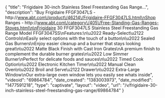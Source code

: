 {
    "title": "Frigidaire 30-inch Stainless Steel Freestanding Gas Range...",
    "description": "Buy Frigidaire FFGF3047LS - http:\/\/www.abt.com\/product\/46214\/Frigidaire-FFGF3047LS.html\nShop Ranges - http:\/\/www.abt.com\/category\/405\/Free-Standing-Gas-Ranges-Stoves.html\n\nFrigidaire 30 FFGF3047LS Stainless Steel Freestanding Gas Range Model FFGF3047SS\nFeatures:\n\u2022 Ready-Select\u2122 Controls\nEasily select options with the touch of a button\n\u2022 Sealed Gas Burners\nEnjoy easier cleanup and a burner that stays looking great\n\u2022 Matte Black Finish with Cast Iron Grates\nA premium finish to complement the durable burner grates\n\u2022 Low Simmer Burner\nPerfect for delicate foods and sauces\n\u2022 Timed Cook Option\n\u2022 Electronic Kitchen Timer\n\u2022 Manual Clean Oven\n\u2022 Broil and Serve\u2122 Drawer\n\u2022 Extra-Large Window\nOur extra-large oven window lets you easily see whats inside",
    "videoid": "69864784",
    "date_created": "1383003973",
    "date_modified": "1477591218",
    "type": "captivate",
    "layout": "video",
    "url": "\/v\/frigidaire-30-inch-stainless-steel-freestanding-gas-range\/69864784"
}